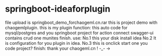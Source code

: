 # springboot-ideaforplugin
file upload is springboot_demo_forchaogeml.cn.rar this is project demo with chaogemlplugin.
this is my plugin
function:
 this auto code for mysql/postgres and you springboot project for action
 connect swagger-ui contains crud one munites finish.
 use:
 No.1
 this your disk install idea 
  No.2
 It is configuration for you plugin in idea.
 No.3
 this is onclick start one you code project?
 finish:
 thank your chaogeml.cn ! -_-        ->
